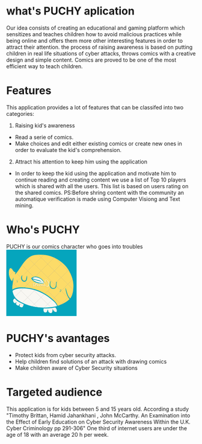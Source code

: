# what's PUCHY aplication 
Our idea consists of creating an educational and gaming platform  which sensitizes and teaches children how to avoid malicious practices while being online and offers them more other interesting  features in order to attract their attention. the process of raising awareness is based on putting children in real life situations of cyber attacks, throws comics with a creative design and simple content. Comics are proved to be one of the most efficient way to teach children.

# Features
This application provides a lot of features that can be classifed into two categories:
1. Raising kid's awareness
 * Read a serie of comics.
 * Make choices and edit either existing comics or create new ones in order to evaluate the kid's comprehension.
2. Attract his attention to keep him using the application
 * In order to keep the kid using the application and motivate him to continue reading and creating content we use a list of Top 10 players which is shared with all the users. This list is based on users rating on the shared comics.
PS:Before shring content with the community an automatique verification is made using Computer Visiong and Text mining.

# Who's PUCHY
PUCHY is our comics character who goes into troubles  
![alt text](https://github.com/toitpourtoi/POUTCHI/blob/master/app/src/main/res/drawable/PUCHY.PNG
 "Logo Title Text 1")



# PUCHY's avantages

* Protect kids from cyber security attacks.
* Help children find solutions of an attack with drawing comics
* Make children aware of Cyber Security situations 

# Targeted audience
This application is for kids between 5 and 15 years old. According a study "Timothy Brittan, Hamid Jahankhani , John McCarthy. An Examination into the Effect of Early Education on Cyber Security Awareness Within the U.K. Cyber Criminology pp 291-306" One third of internet users are under the age of 18 with an average 20 h per week.




